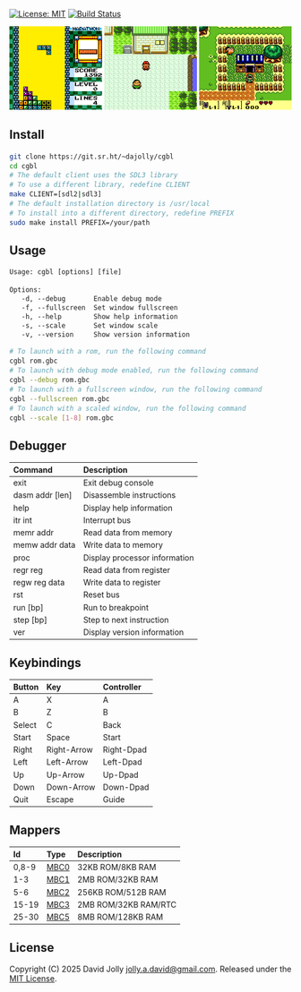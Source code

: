 <!--
SPDX-FileCopyrightText: 2025 David Jolly <jolly.a.david@gmail.com>
SPDX-License-Identifier: MIT
-->

[![License: MIT](https://shields.io/badge/license-MIT-blue.svg?style=flat)](LICENSES/MIT.txt) [![Build Status](https://builds.sr.ht/~dajolly/cgbl.svg)](https://builds.sr.ht/~dajolly/cgbl?)

![CGBL](docs/cgbl.png)

## Install

```bash
git clone https://git.sr.ht/~dajolly/cgbl
cd cgbl
# The default client uses the SDL3 library
# To use a different library, redefine CLIENT
make CLIENT=[sdl2|sdl3]
# The default installation directory is /usr/local
# To install into a different directory, redefine PREFIX
sudo make install PREFIX=/your/path
```

## Usage

```
Usage: cgbl [options] [file]

Options:
   -d, --debug       Enable debug mode
   -f, --fullscreen  Set window fullscreen
   -h, --help        Show help information
   -s, --scale       Set window scale
   -v, --version     Show version information
```

```bash
# To launch with a rom, run the following command
cgbl rom.gbc
# To launch with debug mode enabled, run the following command
cgbl --debug rom.gbc
# To launch with a fullscreen window, run the following command
cgbl --fullscreen rom.gbc
# To launch with a scaled window, run the following command
cgbl --scale [1-8] rom.gbc
```

## Debugger

|Command        |Description                  |
|:--------------|:----------------------------|
|exit           |Exit debug console           |
|dasm addr [len]|Disassemble instructions     |
|help           |Display help information     |
|itr int        |Interrupt bus                |
|memr addr      |Read data from memory       |
|memw addr data |Write data to memory        |
|proc           |Display processor information|
|regr reg       |Read data from register     |
|regw reg data  |Write data to register      |
|rst            |Reset bus                    |
|run [bp]       |Run to breakpoint            |
|step [bp]      |Step to next instruction     |
|ver            |Display version information  |

## Keybindings

|Button |Key        |Controller|
|:------|:----------|:---------|
|A      |X          |A         |
|B      |Z          |B         |
|Select |C          |Back      |
|Start  |Space      |Start     |
|Right  |Right-Arrow|Right-Dpad|
|Left   |Left-Arrow |Left-Dpad |
|Up     |Up-Arrow   |Up-Dpad   |
|Down   |Down-Arrow |Down-Dpad |
|Quit   |Escape     |Guide     |

## Mappers

|Id   |Type                                       |Description         |
|:----|:------------------------------------------|:-------------------|
|0,8-9|[MBC0](https://gbdev.io/pandocs/nombc.html)|32KB ROM/8KB RAM    |
|1-3  |[MBC1](https://gbdev.io/pandocs/MBC1.html) |2MB ROM/32KB RAM    |
|5-6  |[MBC2](https://gbdev.io/pandocs/MBC2.html) |256KB ROM/512B RAM  |
|15-19|[MBC3](https://gbdev.io/pandocs/MBC3.html) |2MB ROM/32KB RAM/RTC|
|25-30|[MBC5](https://gbdev.io/pandocs/MBC5.html) |8MB ROM/128KB RAM   |

## License

Copyright (C) 2025 David Jolly <jolly.a.david@gmail.com>. Released under the [MIT License](LICENSES/MIT.txt).

